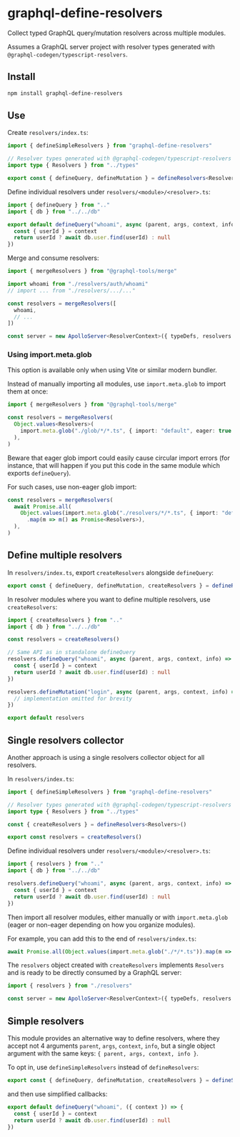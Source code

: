 # graphql-define-resolvers

Collect typed GraphQL query/mutation resolvers across multiple modules.

Assumes a GraphQL server project with resolver types generated with
`@graphql-codegen/typescript-resolvers`.

## Install

```sh
npm install graphql-define-resolvers
```

## Use

Create `resolvers/index.ts`:

```ts
import { defineSimpleResolvers } from "graphql-define-resolvers"

// Resolver types generated with @graphql-codegen/typescript-resolvers
import type { Resolvers } from "../types"

export const { defineQuery, defineMutation } = defineResolvers<Resolvers>()
```

Define individual resolvers under `resolvers/<module>/<resolver>.ts`:

```ts
import { defineQuery } from ".."
import { db } from "../../db"

export default defineQuery("whoami", async (parent, args, context, info) => {
  const { userId } = context
  return userId ? await db.user.find(userId) : null
})
```

Merge and consume resolvers:

```ts
import { mergeResolvers } from "@graphql-tools/merge"

import whoami from "./resolvers/auth/whoami"
// import ... from "./resolvers/.../..."

const resolvers = mergeResolvers([
  whoami,
  // ...
])

const server = new ApolloServer<ResolverContext>({ typeDefs, resolvers })
```

### Using import.meta.glob

This option is available only when using Vite or similar modern bundler.

Instead of manually importing all modules, use `import.meta.glob` to import them at once:

```ts
import { mergeResolvers } from "@graphql-tools/merge"

const resolvers = mergeResolvers(
  Object.values<Resolvers>(
    import.meta.glob("./glob/*/*.ts", { import: "default", eager: true })
  ),
)
```

Beware that eager glob import could easily cause circular import errors (for instance, that will
happen if you put this code in the same module which exports `defineQuery`).

For such cases, use non-eager glob import:

```ts
const resolvers = mergeResolvers(
  await Promise.all(
    Object.values(import.meta.glob("./resolvers/*/*.ts", { import: "default" }))
      .map(m => m() as Promise<Resolvers>),
  ),
)
```

## Define multiple resolvers

In `resolvers/index.ts`, export `createResolvers` alongside `defineQuery`:

```ts
export const { defineQuery, defineMutation, createResolvers } = defineResolvers<Resolvers>()
```

In resolver modules where you want to define multiple resolvers, use `createResolvers`:

```ts
import { createResolvers } from ".."
import { db } from "../../db"

const resolvers = createResolvers()

// Same API as in standalone defineQuery
resolvers.defineQuery("whoami", async (parent, args, context, info) => {
  const { userId } = context
  return userId ? await db.user.find(userId) : null
})

resolvers.defineMutation("login", async (parent, args, context, info) => {
  // implementation omitted for brevity
})

export default resolvers
```

## Single resolvers collector

Another approach is using a single resolvers collector object for all resolvers.

In `resolvers/index.ts`:

```ts
import { defineSimpleResolvers } from "graphql-define-resolvers"

// Resolver types generated with @graphql-codegen/typescript-resolvers
import type { Resolvers } from "../types"

const { createResolvers } = defineResolvers<Resolvers>()

export const resolvers = createResolvers()
```

Define individual resolvers under `resolvers/<module>/<resolver>.ts`:

```ts
import { resolvers } from ".."
import { db } from "../../db"

resolvers.defineQuery("whoami", async (parent, args, context, info) => {
  const { userId } = context
  return userId ? await db.user.find(userId) : null
})
```

Then import all resolver modules, either manually or with `import.meta.glob` (eager or non-eager
depending on how you organize modules).

For example, you can add this to the end of `resolvers/index.ts`:

```ts
await Promise.all(Object.values(import.meta.glob("./*/*.ts")).map(m => m()))
```

The `resolvers` object created with `createResolvers` implements `Resolvers` and is ready to be
directly consumed by a GraphQL server:

```ts
import { resolvers } from "./resolvers"

const server = new ApolloServer<ResolverContext>({ typeDefs, resolvers })
```

## Simple resolvers

This module provides an alternative way to define resolvers, where they accept not 4 arguments
`parent`, `args`, `context`, `info`, but a single object argument with the same keys: `{ parent,
args, context, info }`.

To opt in, use `defineSimpleResolvers` instead of `defineResolvers`:

```ts
export const { defineQuery, defineMutation, createResolvers } = defineSimpleResolvers<Resolvers>()
```

and then use simplified callbacks:

```ts
export default defineQuery("whoami", ({ context }) => {
  const { userId } = context
  return userId ? await db.user.find(userId) : null
})
```
